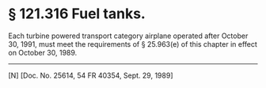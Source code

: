 # § 121.316   Fuel tanks.

Each turbine powered transport category airplane operated after October 30, 1991, must meet the requirements of § 25.963(e) of this chapter in effect on October 30, 1989.



---

[N] [Doc. No. 25614, 54 FR 40354, Sept. 29, 1989]




